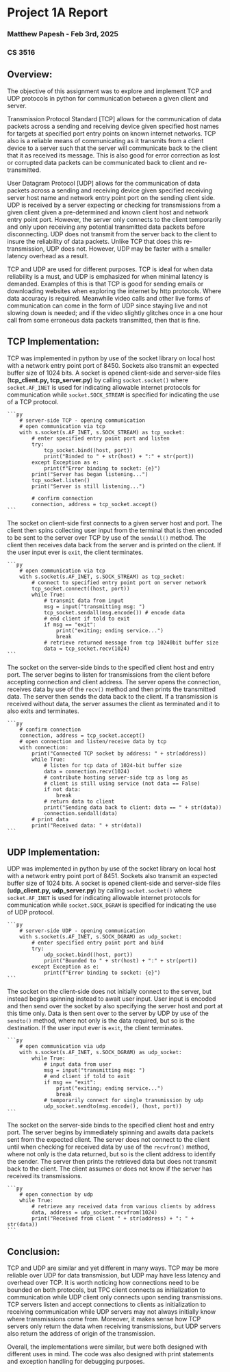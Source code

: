 # **Project 1A Report**
### Matthew Papesh - Feb 3rd, 2025
### CS 3516

## Overview:    
The objective of this assignment was to explore and implement TCP and UDP protocols in python for communication between a given client and server. 

Transmission Protocol Standard [TCP] allows for the communication of data packets across a sending and receiving device given specified host names for targets at specified port entry points on known internet networks. TCP also is a reliable means of communicating as it transmits from a client device to a server such that the server will communicate back to the client that it as received its message. This is also good for error correction as lost or corrupted data packets can be communicated back to client and re-transmitted. 

User Datagram Protocol [UDP] allows for the communication of data packets across a sending and receiving device given specified receiving server host name and network entry point port on the sending client side. UDP is received by a server expecting or checking for transmissions from a given client given a pre-determined and known client host and network entry point port. However, the server only connects to the client temporarily and only upon receiving any potential transmitted data packets before disconnecting. UDP does not transmit from the server back to the client to insure the reliability of data packets. Unlike TCP that does this re-transmission, UDP does not. However, UDP may be faster with a smaller latency overhead as a result. 

TCP and UDP are used for different purposes. TCP is ideal for when data reliability is a must, and UDP is emphasized for when minimal latency is demanded. Examples of this is that TCP is good for sending emails or downloading websites when exploring the internet by http protocols. Where data accuracy is required. Meanwhile video calls and other live forms of communication can come in the form of UDP since staying live and not slowing down is needed; and if the video slightly glitches once in a one hour call from some erroneous data packets transmitted, then that is fine. 

## TCP Implementation:
TCP was implemented in python by use of the socket library on local host with a network entry point port of 8450. Sockets also transmit an expected buffer size of 1024 bits. A socket is opened client-side and server-side files (**tcp_client.py, tcp_server.py**) by calling `socket.socket()` where `socket.AF_INET` is used for indicating allowable internet protocols for communication while `socket.SOCK_STREAM` is specified for indicating the use of a TCP protocol. 

    ```py
        # server-side TCP - opening communication 
        # open communication via tcp
	    with s.socket(s.AF_INET, s.SOCK_STREAM) as tcp_socket:
	    	# enter specified entry point port and listen
	    	try:
	    		tcp_socket.bind((host, port))
	    		print("Binded to " + str(host) + ":" + str(port))
	    	except Exception as e:
	    		print(f"Error binding to socket: {e}")
	    	print("Server has began listening...")
	    	tcp_socket.listen()
	    	print("Server is still listening...")

	    	# confirm connection
	    	connection, address = tcp_socket.accept()
    ```

The socket on client-side first connects to a given server host and port. The client then spins collecting user input from the terminal that is then encoded to be sent to the server over TCP by use of the `sendall()` method. The client then receives data back from the server and is printed on the client. If the user input ever is `exit`, the client terminates. 

    ```py
        # open communication via tcp
	    with s.socket(s.AF_INET, s.SOCK_STREAM) as tcp_socket:
	    	# connect to specified entry point port on server network
	    	tcp_socket.connect((host, port))
	    	while True:
	    		# transmit data from input
	    		msg = input("transmitting msg: ")
	    		tcp_socket.sendall(msg.encode()) # encode data
	    		# end client if told to exit
	    		if msg == "exit":
	    			print("exiting; ending service...")
	    			break
	    		# retrieve returned message from tcp 10240bit buffer size
	    		data = tcp_socket.recv(1024)
    ```

The socket on the server-side binds to the specified client host and entry port. The server begins to listen for transmissions from the client before accepting connection and client address. The server opens the connection, receives data by use of the `recv()` method and then prints the transmitted data. The server then sends the data back to the client. If a transmission is received without data, the server assumes the client as terminated and it to also exits and terminates. 

    ```py
        # confirm connection
		connection, address = tcp_socket.accept()
		# open connection and listen/receive data by tcp
		with connection:
			print("Connected TCP socket by address: " + str(address))
			while True:
				# listen for tcp data of 1024-bit buffer size
				data = connection.recv(1024)
				# contribute hosting server-side tcp as long as
				# client is still using service (not data == False)
				if not data:
					break
				# return data to client
				print("Sending data back to client: data == " + str(data))
				connection.sendall(data)
            # print data
			print("Received data: " + str(data))
    ```

## UDP Implementation:
UDP was implemented in python by use of the socket library on local host with a network entry point port of 8451. Sockets also transmit an expected buffer size of 1024 bits. A socket is opened client-side and server-side files (**udp_client.py, udp_server.py**) by calling `socket.socket()` where `socket.AF_INET` is used for indicating allowable internet protocols for communication while `socket.SOCK_DGRAM` is specified for indicating the use of UDP protocol.

    ```py
        # server-side UDP - opening communication 
        with s.socket(s.AF_INET, s.SOCK_DGRAM) as udp_socket:
	    	# enter specified entry point port and bind
		    try:
			    udp_socket.bind((host, port))
		    	print("Bounded to " + str(host) + ":" + str(port))
		    except Exception as e:
			    print(f"Error binding to socket: {e}") 
    ```

The socket on the client-side does not initially connect to the server, but instead begins spinning instead to await user input. User input is encoded and then send over the socket by also specifying the server host and port at this time only. Data is then sent over to the server by UDP by use of the `sendto()` method, where not only is the data required, but so is the destination. If the user input ever is `exit`, the client terminates. 

    ```py
        # open communication via udp
	    with s.socket(s.AF_INET, s.SOCK_DGRAM) as udp_socket:
	    	while True:
	    		# input data from user
	    		msg = input("transmitting msg: ")
	    		# end client if told to exit
	    		if msg == "exit":
	    			print("exiting; ending service...")
	    			break
	    		# temporarily connect for single transmission by udp
	    		udp_socket.sendto(msg.encode(), (host, port))
    ```

The socket on the server-side binds to the specified client host and entry port. The server begins by immediately spinning and awaits data packets sent from the expected client. The server does not connect to the client until when checking for received data by use of the `recvfrom()` method, where not only is the data returned, but so is the client address to identify the sender. The server then prints the retrieved data but does not transmit back to the client. The client assumes or does not know if the server has received its transmissions. 

    ```py
        # open connection by udp
		while True:
			# retrieve any received data from various clients by address
			data, address = udp_socket.recvfrom(1024)
			print("Received from client " + str(address) + ": " + str(data))
    ```

## Conclusion:
TCP and UDP are similar and yet different in many ways. TCP may be more reliable over UDP for data transmission, but UDP may have less latency and overhead over TCP. It is worth noticing how connections need to be bounded on both protocols, but TPC client connects as initialization to communication while UDP client only connects upon sending transmissions. TCP servers listen and accept connections to clients as initialization to receiving communication while UDP servers may not always initially know where transmissions come from. Moreover, it makes sense how TCP servers only return the data when receiving transmissions, but UDP servers also return the address of origin of the transmission. 

Overall, the implementations were similar, but were both designed with different uses in mind. The code was also designed with print statements and exception handling for debugging purposes. 